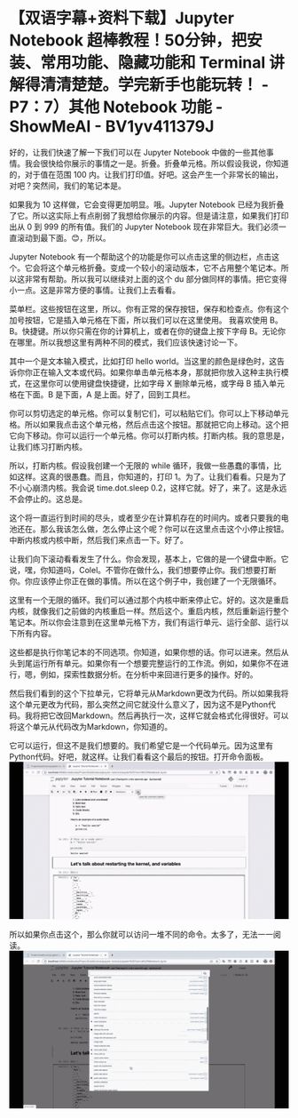 # 【双语字幕+资料下载】Jupyter Notebook 超棒教程！50分钟，把安装、常用功能、隐藏功能和 Terminal 讲解得清清楚楚。学完新手也能玩转！ - P7：7）其他 Notebook 功能 - ShowMeAI - BV1yv411379J

好的，让我们快速了解一下我们可以在 Jupyter Notebook 中做的一些其他事情。我会很快给你展示的事情之一是。折叠。折叠单元格。所以假设我说，你知道的，对于值在范围 100 内。让我们打印值。好吧。这会产生一个非常长的输出，对吧？突然间，我们的笔记本是。

如果我为 10 这样做，它会变得更加明显。哦。Jupyter Notebook 已经为我折叠了它。所以这实际上有点削弱了我想给你展示的内容。但是请注意，如果我们打印出从 0 到 999 的所有值。我们的 Jupyter Notebook 现在非常巨大。我们必须一直滚动到最下面。😊，所以。

Jupyter Notebook 有一个帮助这个的功能是你可以点击这里的侧边栏，点击这个。它会将这个单元格折叠。变成一个较小的滚动版本，它不占用整个笔记本。所以这非常有帮助。所以我可以继续对上面的这个 du 部分做同样的事情。把它变得小一点。这是非常方便的事情。让我们上去看看。

菜单栏。这些按钮在这里，所以。你有正常的保存按钮，保存和检查点。你有这个加号按钮，它是插入单元格在下面，所以我们可以在这里使用。 我喜欢使用 B。B。快捷键。所以你只需在你的计算机上，或者在你的键盘上按下字母 B。无论你在哪里。所以我想这里有两种不同的模式，我们应该快速讨论一下。

其中一个是文本输入模式，比如打印 hello world。当这里的颜色是绿色时，这告诉你你正在输入文本或代码。如果你单击单元格本身，那就把你放入这种主执行模式，在这里你可以使用键盘快捷键，比如字母 X 删除单元格，或字母 B 插入单元格在下面。B 是下面，A 是上面。好了，回到工具栏。

你可以剪切选定的单元格。你可以复制它们，可以粘贴它们。你可以上下移动单元格。所以如果我点击这个单元格，然后点击这个按钮。那就把它向上移动。这个把它向下移动。你可以运行一个单元格。你可以打断内核。打断内核。我的意思是，让我们练习打断内核。

所以，打断内核。假设我创建一个无限的 while 循环，我做一些愚蠢的事情，比如这样。这真的很愚蠢。而且，你知道的，打印 1。为了。让我们看看。只是为了不小心崩溃内核。我会说 time.dot.sleep 0.2，这样它就。好了，来了。这是永远不会停止的。这总是。

这个将一直运行到时间的尽头，或者至少在计算机存在的时间内。或者只要我的电池还在。那么我该怎么做，怎么停止这个呢？你可以在这里点击这个小停止按钮。中断内核或内核中断，然后我们来点击一下。好了。

让我们向下滚动看看发生了什么。你会发现，基本上，它做的是一个键盘中断。它说，嘿，你知道吗，Colel。不管你在做什么，我们想要停止你。我们想要打断你。你应该停止你正在做的事情。所以在这个例子中，我创建了一个无限循环。

这里有一个无限的循环。我们可以通过那个内核中断来停止它。好的。这次是重启内核，就像我们之前做的内核重启一样。然后这个。重启内核，然后重新运行整个笔记本。所以你会注意到在这里单元格下方，我们有运行单元、运行全部、运行以下所有内容。

这些都是执行你笔记本的不同选项。你知道，如果你想的话。你可以进来。然后从头到尾运行所有单元。如果你有一个想要完整运行的工作流。例如，如果你不在进行，嗯，例如，探索性数据分析。在分析中来回进行更多的操作。好的。

然后我们看到的这个下拉单元，它将单元从Markdown更改为代码。所以如果我将这个单元更改为代码，那么突然之间它就没什么意义了，因为这不是Python代码。我将把它改回Markdown。然后再执行一次，这样它就会格式化得很好。可以将这个单元从代码改为Markdown，你知道的。

它可以运行，但这不是我们想要的。我们希望它是一个代码单元。因为这里有Python代码。好吧，就这样。让我们看看这个最后的按钮。打开命令面板。![](img/e44354e622ed06a20148ae524ba38887_1.png)

所以如果你点击这个，那么你就可以访问一堆不同的命令。太多了，无法一一阅读。![](img/e44354e622ed06a20148ae524ba38887_3.png)
